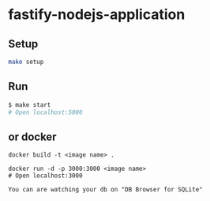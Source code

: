 # fastify-nodejs-application

## Setup

```bash
make setup
```

## Run

```bash
$ make start
# Open localhost:5000
```

## or docker

```
docker build -t <image name> .

docker run -d -p 3000:3000 <image name>
# Open localhost:3000

You can are watching your db on "DB Browser for SQLite"
```
